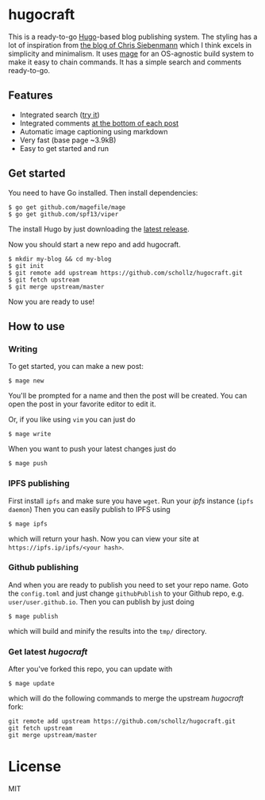 # hugocraft

This is a ready-to-go [Hugo](https://gohugo.io/)-based blog publishing system. The styling has a lot of inspiration from [the blog of Chris Siebenmann](https://utcc.utoronto.ca/~cks/space/blog/BlogGenesis) which I think excels in simplicity and minimalism. It uses [mage](https://github.com/magefile/mage) for an OS-agnostic build system to make it easy to chain commands. It has a simple search and comments ready-to-go.

## Features

- Integrated search ([try it](https://hugocraft.schollz.com/search/?s=cat))
- Integrated comments [at the bottom of each post](https://hugocraft.schollz.com/my-first-post/)
- Automatic image captioning using markdown
- Very fast (base page ~3.9kB)
- Easy to get started and run

## Get started

You need to have Go installed. Then install dependencies:

```
$ go get github.com/magefile/mage
$ go get github.com/spf13/viper
```

The install Hugo by just downloading the [latest release](https://github.com/gohugoio/hugo/releases/latest).

Now you should start a new repo and add hugocraft.

```
$ mkdir my-blog && cd my-blog
$ git init 
$ git remote add upstream https://github.com/schollz/hugocraft.git
$ git fetch upstream
$ git merge upstream/master
```

Now you are ready to use!

## How to use

### Writing 

To get started, you can make a new post:

```
$ mage new
```

You'll be prompted for a name and then the post will be created. You can open the post in your favorite editor to edit it. 

Or, if you like using `vim` you can just do 

```
$ mage write
```

When you want to push your latest changes just do

```
$ mage push
```

### IPFS publishing

First install `ipfs` and make sure you have `wget`. Run your *ipfs* instance (`ipfs daemon`) Then you can easily publish to IPFS using

```
$ mage ipfs
```

which will return your hash. Now you can view your site at `https://ipfs.ip/ipfs/<your hash>`.

### Github publishing

And when you are ready to publish you need to set your repo name. Goto the `config.toml` and just change `githubPublish` to your Github repo, e.g. `user/user.github.io`. Then you can publish by just doing

```
$ mage publish
```

which will build and minify the results into the `tmp/` directory.

### Get latest *hugocraft*

After you've forked this repo, you can update with 

```
$ mage update
```

which will do the following commands to merge the upstream *hugocraft* fork:

```
git remote add upstream https://github.com/schollz/hugocraft.git
git fetch upstream
git merge upstream/master
```

# License

MIT